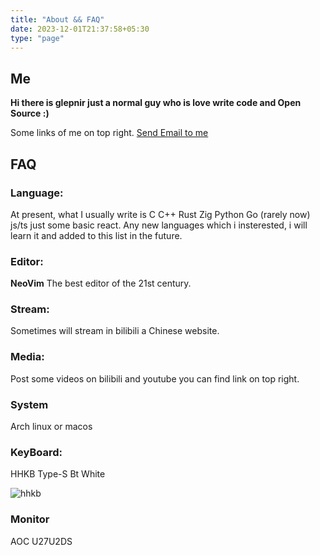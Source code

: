 ```yaml
---
title: "About && FAQ"
date: 2023-12-01T21:37:58+05:30
type: "page"
---
```


## Me

**Hi there is glepnir just a normal guy who is love write code and Open Source :)**

Some links of me on top right. <a href = "mailto: glephunter@gmail.com">Send Email to me</a>

## FAQ

### Language:
At present, what I usually write is C C++ Rust Zig Python Go (rarely now) js/ts just some basic
react. Any new languages which i insterested, i will learn it and added to this list in the future.

### Editor:
**NeoVim** The best editor of the 21st century.

### Stream:
Sometimes will stream in bilibili a Chinese website.

### Media:
Post some videos on bilibili and youtube you can find link on top right.

### System
Arch linux or macos

### KeyBoard:
HHKB Type-S Bt White

![hhkb](../../asset/hhkb.jpg)

### Monitor
AOC U27U2DS

